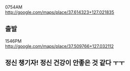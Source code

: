 0754AM  
http://google.com/maps/place/37.614323+127.021835  
  
출발
----------
  
1546PM  
http://google.com/maps/place/37.509766+127.032112  
  
정신 챙기자! 정신 건강이 안좋은 것 같다 ㅜㅜ
----------
  
